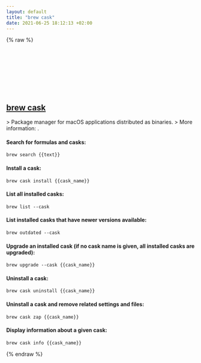 ```yaml
---
layout: default
title: "brew cask"
date: 2021-06-25 18:12:13 +02:00
---
```

{% raw %}
<h2 id="brew-cask">
  <a href="/en/osx/brew-cask.html">brew cask</a> <a href="#brew-cask"><svg class="icon">
    <use href="/assets/images/unicode_sprite.svg#link" />
  </svg></a>
</h2>
> Package manager for macOS applications distributed as binaries.
> More information: <https://github.com/Homebrew/homebrew-cask>.

#### Search for formulas and casks:
```shell
brew search {{text}}
```
#### Install a cask:
```shell
brew cask install {{cask_name}}
```
#### List all installed casks:
```shell
brew list --cask
```
#### List installed casks that have newer versions available:
```shell
brew outdated --cask
```
#### Upgrade an installed cask (if no cask name is given, all installed casks are upgraded):
```shell
brew upgrade --cask {{cask_name}}
```
#### Uninstall a cask:
```shell
brew cask uninstall {{cask_name}}
```
#### Uninstall a cask and remove related settings and files:
```shell
brew cask zap {{cask_name}}
```
#### Display information about a given cask:
```shell
brew cask info {{cask_name}}
```
{% endraw %}